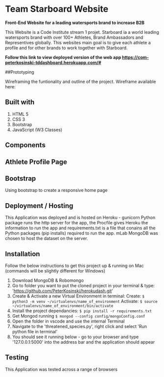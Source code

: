 # Team Starboard Website
**Front-End Website for a leading watersports brand to increase B2B**

This Website is a Code Institute stream 1 projet. Starboard ia a world leading watersports brand with over 100+ Athletes, Brand Ambassadors and Representives globally. This websites main goal is to give each athlete a profile and for other brands to work together with Starboard.

**Follow this link to view deployed version of the web app https://com-peterkosinski-tddashboard.herokuapp.com/#**

##Prototyping

Wireframing the funtionality and outline of the project. Wireframe available here: 

## Built with 
1. HTML 5
2. CSS 3
3. Bootstrap
4. JavaScript (W3 Classes)

## Components

## Athlete Profile Page


## Bootstrap

Using bootstrap to create a responsive home page 

## Deployment / Hosting

This Application was deployed and is hosted on Heroku - gunicorn Python package runs the http server for the app, the Procfile gives Heroku the information to run the app and requirements.txt is a file that conains all the Python packages (pip installs) required to run the app. mLab MongoDB was chosen to host the dataset on the server.

## Installation

Follow the below instructions to get this project up & running on Mac (commands will be slightly different for Windows)

1. Download MongoDB & Robomongo
2. Go to folder you want to put the cloned project in your terminal & type:
    'https://github.com/PeterKosinski/herokudash.git'
3. Create & Activate a new Virtual Environment in terminal:
    Create: `$ python3 -m venv ~/virtualenvs/name_of_environment`
    Activate: `$ source ~/virtualenvs/name_of_environment/bin/activate`
4. Install the project dependancies:
    `$ pip install -r requirements.txt`
5. Get Mongod running
    `$ mongod --config config/mongoConfig.conf`
6. Open the folder in vscode and use the internal Terminal 
7. Navigate to the 'threatened_species.py', right click and select 'Run python file in terminal'
8. You should see it running below - go to your browser and type '127.0.0.1:5000' into the address bar and the application should appear


## Testing
This Application was tested across a range of browsers
